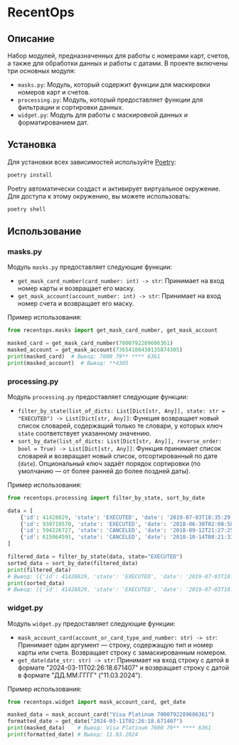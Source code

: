 # RecentOps

## Описание

Набор модулей, предназначенных для работы с номерами карт, счетов, а также для обработки данных и работы с датами. В проекте включены три основных модуля:

- `masks.py`: Модуль, который содержит функции для маскировки номеров карт и счетов.
- `processing.py`: Модуль, который предоставляет функции для фильтрации и сортировки данных.
- `widget.py`: Модуль для работы с маскировкой данных и форматированием дат.

## Установка

Для установки всех зависимостей используйте [Poetry](https://python-poetry.org/):

```bash
poetry install
```

Poetry автоматически создаст и активирует виртуальное окружение. Для доступа к этому окружению, вы можете использовать:
```bash
poetry shell
```

## Использование

### masks.py

Модуль `masks.py` предоставляет следующие функции:

- `get_mask_card_number(card_number: int) -> str`: Принимает на вход номер карты и возвращает его маску.
- `get_mask_account(account_number: int) -> str`: Принимает на вход номер счета и возвращает его маску.

Пример использования:

```python
from recentops.masks import get_mask_card_number, get_mask_account

masked_card = get_mask_card_number(7000792289606361)
masked_account = get_mask_account(73654108430135874305)
print(masked_card)  # Вывод: 7000 79** **** 6361
print(masked_account)  # Вывод: **4305
```

### processing.py

Модуль `processing.py` предоставляет следующие функции:

- `filter_by_state(list_of_dicts: List[Dict[str, Any]], state: str = "EXECUTED") -> List[Dict[str, Any]]`: Функция возвращает новый список словарей, содержащий только те словари, у которых ключ `state` соответствует указанному значению.
- `sort_by_date(list_of_dicts: List[Dict[str, Any]], reverse_order: bool = True) -> List[Dict[str, Any]]`: Функция принимает список словарей и возвращает новый список, отсортированный по дате (`date`). Опциональный ключ задаёт порядок сортировки (по умолчанию — от более ранней до более поздней даты).

Пример использования:

```python
from recentops.processing import filter_by_state, sort_by_date

data = [
    {'id': 41428829, 'state': 'EXECUTED', 'date': '2019-07-03T18:35:29.512364'},
    {'id': 939719570, 'state': 'EXECUTED', 'date': '2018-06-30T02:08:58.425572'},
    {'id': 594226727, 'state': 'CANCELED', 'date': '2018-09-12T21:27:25.241689'},
    {'id': 615064591, 'state': 'CANCELED', 'date': '2018-10-14T08:21:33.419441'}
]

filtered_data = filter_by_state(data, state="EXECUTED")
sorted_data = sort_by_date(filtered_data)
print(filtered_data)
# Вывод: [{'id': 41428829, 'state': 'EXECUTED', 'date': '2019-07-03T18:35:29.512364'}, {'id': 939719570, 'state': 'EXECUTED', 'date': '2018-06-30T02:08:58.425572'}]
print(sorted_data)
# Вывод: [{'id': 41428829, 'state': 'EXECUTED', 'date': '2019-07-03T18:35:29.512364'}, {'id': 615064591, 'state': 'CANCELED', 'date': '2018-10-14T08:21:33.419441'}, {'id': 594226727, 'state': 'CANCELED', 'date': '2018-09-12T21:27:25.241689'}, {'id': 939719570, 'state': 'EXECUTED', 'date': '2018-06-30T02:08:58.425572'}]
```

### widget.py

Модуль `widget.py` предоставляет следующие функции:

- `mask_account_card(account_or_card_type_and_number: str) -> str`: Принимает один аргумент — строку, содержащую тип и номер карты или счета. Возвращает строку с замаскированным номером.
- `get_date(date_str: str) -> str`: Принимает на вход строку с датой в формате "2024-03-11T02:26:18.671407" и возвращает строку с датой в формате "ДД.ММ.ГГГГ" ("11.03.2024").

Пример использования:

```python
from recentops.widget import mask_account_card, get_date

masked_data = mask_account_card("Visa Platinum 7000792289606361")
formatted_date = get_date("2024-03-11T02:26:18.671407")
print(masked_data)    # Вывод: Visa Platinum 7000 79** **** 6361
print(formatted_date) # Вывод: 11.03.2024
```
